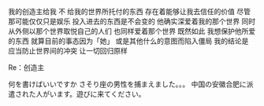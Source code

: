 我的创造主给我
不 给我的世界所托付的东西
存在着能够让我去信任的价值
尽管那可能仅仅只是娱乐
投入进去的东西是不会变的
他确实深爱着我的那个世界
同时从外侧以那个世界取悦自己的人们
也同样爱着那个世界
既然如此 我想保护他所爱的东西
就算目前的事态因为「她」
或是其他什么的意图而陷入僵局
我的结论是 应当防止世界间的冲突
让一切回归原样

Re：创造主 


何を書けばいいですか 
さそり座の男性を捕まえました。。。
中国の安徽合肥に派遣された人がいます。遊びに来てください。

